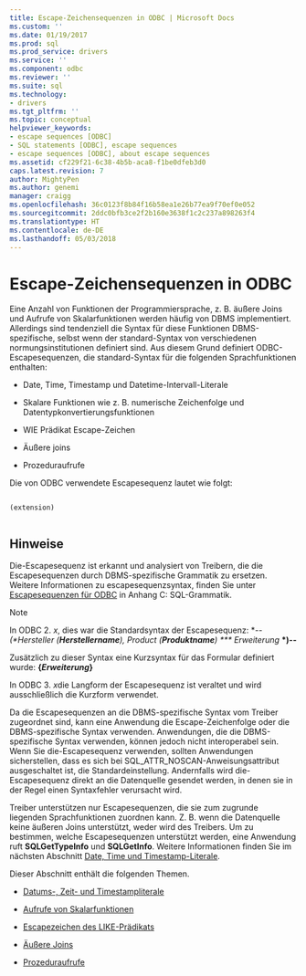```yaml
---
title: Escape-Zeichensequenzen in ODBC | Microsoft Docs
ms.custom: ''
ms.date: 01/19/2017
ms.prod: sql
ms.prod_service: drivers
ms.service: ''
ms.component: odbc
ms.reviewer: ''
ms.suite: sql
ms.technology:
- drivers
ms.tgt_pltfrm: ''
ms.topic: conceptual
helpviewer_keywords:
- escape sequences [ODBC]
- SQL statements [ODBC], escape sequences
- escape sequences [ODBC], about escape sequences
ms.assetid: cf229f21-6c38-4b5b-aca8-f1be0dfeb3d0
caps.latest.revision: 7
author: MightyPen
ms.author: genemi
manager: craigg
ms.openlocfilehash: 36c0123f8b84f16b58ea1e26b77ea9f70ef0e052
ms.sourcegitcommit: 2ddc0bfb3ce2f2b160e3638f1c2c237a898263f4
ms.translationtype: HT
ms.contentlocale: de-DE
ms.lasthandoff: 05/03/2018
---
```

# <a name="escape-sequences-in-odbc"></a>Escape-Zeichensequenzen in ODBC
Eine Anzahl von Funktionen der Programmiersprache, z. B. äußere Joins und Aufrufe von Skalarfunktionen werden häufig von DBMS implementiert. Allerdings sind tendenziell die Syntax für diese Funktionen DBMS-spezifische, selbst wenn der standard-Syntax von verschiedenen normungsinstitutionen definiert sind. Aus diesem Grund definiert ODBC-Escapesequenzen, die standard-Syntax für die folgenden Sprachfunktionen enthalten:  
  
-   Date, Time, Timestamp und Datetime-Intervall-Literale  
  
-   Skalare Funktionen wie z. B. numerische Zeichenfolge und Datentypkonvertierungsfunktionen  
  
-   WIE Prädikat Escape-Zeichen  
  
-   Äußere joins  
  
-   Prozeduraufrufe  
  
 Die von ODBC verwendete Escapesequenz lautet wie folgt:  
  
```  
  
(extension)  
  
```  
  
## <a name="remarks"></a>Hinweise  
 Die-Escapesequenz ist erkannt und analysiert von Treibern, die die Escapesequenzen durch DBMS-spezifische Grammatik zu ersetzen. Weitere Informationen zu escapesequenzsyntax, finden Sie unter [Escapesequenzen für ODBC](../../../odbc/reference/appendixes/odbc-escape-sequences.md) in Anhang C: SQL-Grammatik.  
  
> [!NOTE]  
>  In ODBC 2. *x*, dies war die Standardsyntax der Escapesequenz: **--(\*Hersteller (***Herstellername***), Product (***Produktname***) *** Erweiterung*  **\*)--**  
>   
>  Zusätzlich zu dieser Syntax eine Kurzsyntax für das Formular definiert wurde: **{***Erweiterung***}**  
>   
>  In ODBC 3. *x*die Langform der Escapesequenz ist veraltet und wird ausschließlich die Kurzform verwendet.  
  
 Da die Escapesequenzen an die DBMS-spezifische Syntax vom Treiber zugeordnet sind, kann eine Anwendung die Escape-Zeichenfolge oder die DBMS-spezifische Syntax verwenden. Anwendungen, die die DBMS-spezifische Syntax verwenden, können jedoch nicht interoperabel sein. Wenn Sie die-Escapesequenz verwenden, sollten Anwendungen sicherstellen, dass es sich bei SQL_ATTR_NOSCAN-Anweisungsattribut ausgeschaltet ist, die Standardeinstellung. Andernfalls wird die-Escapesequenz direkt an die Datenquelle gesendet werden, in denen sie in der Regel einen Syntaxfehler verursacht wird.  
  
 Treiber unterstützen nur Escapesequenzen, die sie zum zugrunde liegenden Sprachfunktionen zuordnen kann. Z. B. wenn die Datenquelle keine äußeren Joins unterstützt, weder wird des Treibers. Um zu bestimmen, welche Escapesequenzen unterstützt werden, eine Anwendung ruft **SQLGetTypeInfo** und **SQLGetInfo**. Weitere Informationen finden Sie im nächsten Abschnitt [Date, Time und Timestamp-Literale](../../../odbc/reference/develop-app/date-time-and-timestamp-literals.md).  
  
 Dieser Abschnitt enthält die folgenden Themen.  
  
-   [Datums-, Zeit- und Timestampliterale](../../../odbc/reference/develop-app/date-time-and-timestamp-literals.md)  
  
-   [Aufrufe von Skalarfunktionen](../../../odbc/reference/develop-app/scalar-function-calls.md)  
  
-   [Escapezeichen des LIKE-Prädikats](../../../odbc/reference/develop-app/like-predicate-escape-character.md)  
  
-   [Äußere Joins](../../../odbc/reference/develop-app/outer-joins.md)  
  
-   [Prozeduraufrufe](../../../odbc/reference/develop-app/procedure-calls.md)
